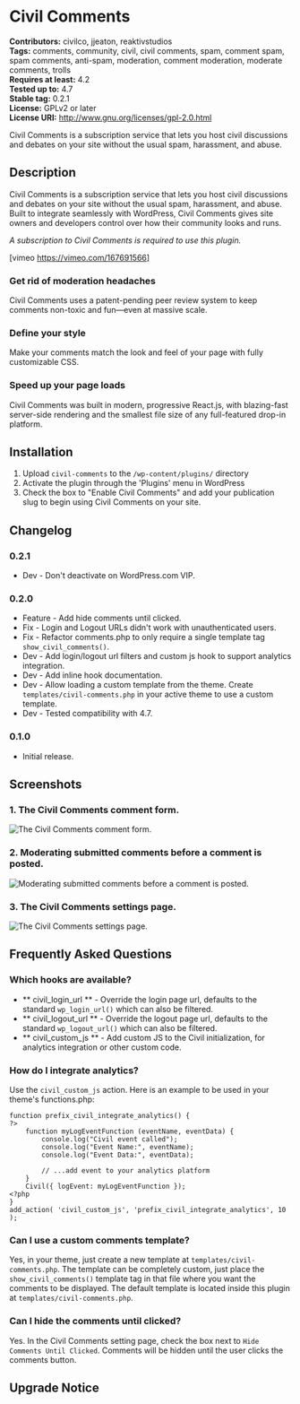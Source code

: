 # Civil Comments #
**Contributors:** civilco, jjeaton, reaktivstudios  
**Tags:** comments, community, civil, civil comments, spam, comment spam, spam comments, anti-spam, moderation, comment moderation, moderate comments, trolls  
**Requires at least:** 4.2  
**Tested up to:** 4.7  
**Stable tag:** 0.2.1  
**License:** GPLv2 or later  
**License URI:** http://www.gnu.org/licenses/gpl-2.0.html  

Civil Comments is a subscription service that lets you host civil discussions and debates on your site without the usual spam, harassment, and abuse.

## Description ##

Civil Comments is a subscription service that lets you host civil discussions and debates on your site without the usual spam, harassment, and abuse. Built to integrate seamlessly with WordPress, Civil Comments gives site owners and developers control over how their community looks and runs.

*A subscription to Civil Comments is required to use this plugin.*

[vimeo https://vimeo.com/167691566]

### Get rid of moderation headaches ###
Civil Comments uses a patent-pending peer review system to keep comments non-toxic and fun—even at massive scale.

### Define your style ###
Make your comments match the look and feel of your page with fully customizable CSS.

### Speed up your page loads ###
Civil Comments was built in modern, progressive React.js, with blazing-fast server-side rendering and the smallest file size of any full-featured drop-in platform.

## Installation ##

1. Upload `civil-comments` to the `/wp-content/plugins/` directory
1. Activate the plugin through the 'Plugins' menu in WordPress
1. Check the box to "Enable Civil Comments" and add your publication slug to begin using Civil Comments on your site.

## Changelog ##

### 0.2.1 ###
* Dev - Don't deactivate on WordPress.com VIP.

### 0.2.0 ###
* Feature - Add hide comments until clicked.
* Fix - Login and Logout URLs didn't work with unauthenticated users.
* Fix - Refactor comments.php to only require a single template tag `show_civil_comments()`.
* Dev - Add login/logout url filters and custom js hook to support analytics integration.
* Dev - Add inline hook documentation.
* Dev - Allow loading a custom template from the theme. Create `templates/civil-comments.php` in your active theme to use a custom template.
* Dev - Tested compatibility with 4.7.

### 0.1.0 ###
* Initial release.

## Screenshots ##

### 1. The Civil Comments comment form. ###
![The Civil Comments comment form.](http://ps.w.org/civil-comments/assets/screenshot-1.png)

### 2. Moderating submitted comments before a comment is posted. ###
![Moderating submitted comments before a comment is posted.](http://ps.w.org/civil-comments/assets/screenshot-2.png)

### 3. The Civil Comments settings page. ###
![The Civil Comments settings page.](http://ps.w.org/civil-comments/assets/screenshot-3.png)


## Frequently Asked Questions ##

### Which hooks are available? ###

* ** civil_login_url ** - Override the login page url, defaults to the standard `wp_login_url()` which can also be filtered.
* ** civil_logout_url ** - Override the logout page url, defaults to the standard `wp_logout_url()` which can also be filtered.
* ** civil_custom_js ** - Add custom JS to the Civil initialization, for analytics integration or other custom code.

### How do I integrate analytics? ###

Use the `civil_custom_js` action. Here is an example to be used in your theme's functions.php:

    function prefix_civil_integrate_analytics() {
    ?>
        function myLogEventFunction (eventName, eventData) {
            console.log("Civil event called");
            console.log("Event Name:", eventName);
            console.log("Event Data:", eventData);

            // ...add event to your analytics platform
        }
        Civil({ logEvent: myLogEventFunction });
    <?php
    }
    add_action( 'civil_custom_js', 'prefix_civil_integrate_analytics', 10 );

### Can I use a custom comments template? ###

Yes, in your theme, just create a new template at `templates/civil-comments.php`. The template can be completely custom, just place the `show_civil_comments()` template tag in that file where you want the comments to be displayed. The default template is located inside this plugin at `templates/civil-comments.php`.

### Can I hide the comments until clicked? ###

Yes. In the Civil Comments setting page, check the box next to `Hide Comments Until Clicked`. Comments will be hidden until the user clicks the comments button.

## Upgrade Notice ##
